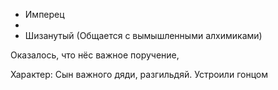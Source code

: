 
- Имперец
- 
- Шизанутый (Общается с вымышленными алхимиками)

Оказалось, что нёс важное поручение, 

Характер:
Сын важного дяди, разгильдяй. Устроили гонцом

